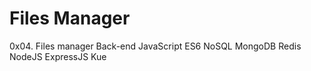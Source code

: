 # Files Manager
0x04. Files manager
Back-end
JavaScript
ES6
NoSQL
MongoDB
Redis
NodeJS
ExpressJS
Kue

